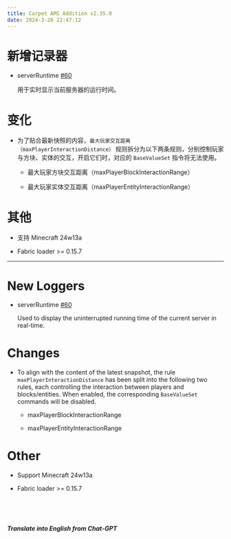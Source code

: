 ```yaml
---
title: Carpet AMS Addition v2.35.0
date: 2024-3-28 22:47:12
---
```


# 新增记录器

- serverRuntime [#60](https://github.com/Minecraft-AMS/Carpet-AMS-Addition/issues/60)

  用于实时显示当前服务器的运行时间。



# 变化

- 为了贴合最新快照的内容，`最大玩家交互距离（maxPlayerInteractionDistance）` 规则拆分为以下两条规则，分别控制玩家与方块、实体的交互，开启它们时，对应的 `BaseValueSet` 指令将无法使用。

  - 最大玩家方块交互距离（maxPlayerBlockInteractionRange）

  - 最大玩家实体交互距离（maxPlayerEntityInteractionRange）

  

# 其他

- 支持 Minecraft 24w13a



- Fabric loader >= 0.15.7






---



# New Loggers

- serverRuntime [#60](https://github.com/Minecraft-AMS/Carpet-AMS-Addition/issues/60)

  Used to display the uninterrupted running time of the current server in real-time.



# Changes

- To align with the content of the latest snapshot, the rule `maxPlayerInteractionDistance` has been split into the following two rules, each controlling the interaction between players and blocks/entities. When enabled, the corresponding `BaseValueSet` commands will be disabled.

  - maxPlayerBlockInteractionRange

  - maxPlayerEntityInteractionRange



# Other

- Support Minecraft 24w13a



- Fabric loader >= 0.15.7


&emsp;

&emsp;

***Translate into English from Chat-GPT***

